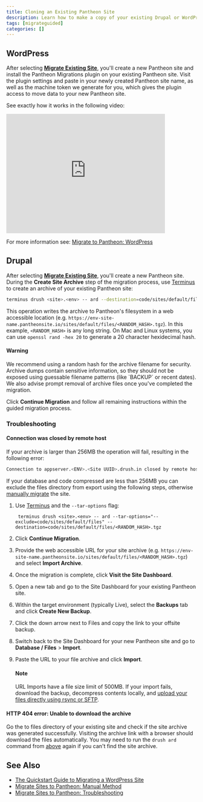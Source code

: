 ```yaml
---
title: Cloning an Existing Pantheon Site
description: Learn how to make a copy of your existing Drupal or WordPress site code, files, and database.
tags: [migrateguided]
categories: []
---
```


## WordPress
After selecting **[Migrate Existing Site](https://dashboard.pantheon.io/sites/migrate/)**, you'll create a new Pantheon site and install the Pantheon Migrations plugin on your existing Pantheon site. Visit the plugin settings and paste in your newly created Pantheon site name, as well as the machine token we generate for you, which gives the plugin access to move data to your new Pantheon site.

See exactly how it works in the following video:
<iframe width="420" height="315" src="https://www.youtube.com/embed/3_DjdIueKM4" frameborder="0" allowfullscreen></iframe>

For more information see: [Migrate to Pantheon: WordPress](/docs/migrate-wordpress)

## Drupal
After selecting **[Migrate Existing Site](https://dashboard.pantheon.io/sites/migrate/)**, you'll create a new Pantheon site. During the **Create Site Archive** step of the migration process, use [Terminus](/docs/terminus) to create an archive of your existing Pantheon site:

```bash
terminus drush <site>.<env> -- ard --destination=code/sites/default/files/<RANDOM_HASH>.tgz
```

This operation writes the archive to Pantheon's filesystem in a web accessible location (e.g. `https://env-site-name.pantheonsite.io/sites/default/files/<RANDOM_HASH>.tgz`). In this example, `<RANDOM_HASH>` is any long string. On Mac and Linux systems, you can use `openssl rand -hex 20` to generate a 20 character hexidecimal hash.

<div class="alert alert-danger" role="alert">
<h4 class="info">Warning</h4>
<p markdown="1">We recommend using a random hash for the archive filename for security. Archive dumps contain sensitive information, so they should not be exposed using guessable filename patterns (like `BACKUP` or recent dates). We also advise prompt removal of archive files once you've completed the migration.</p>
</div>

Click **Continue Migration** and follow all remaining instructions within the guided migration process.

### Troubleshooting

#### Connection was closed by remote host

If your archive is larger than 256MB the operation will fail, resulting in the following error:

```bash
Connection to appserver.<ENV>.<Site UUID>.drush.in closed by remote host.
```

If your database and code compressed are less than 256MB you can exclude the files directory from export using the following steps, otherwise [manually migrate](/docs/migrate-manual) the site.

1. Use [Terminus](/docs/terminus) and the `--tar-options` flag:

        terminus drush <site>.<env> -- ard --tar-options="--exclude=code/sites/default/files" --destination=code/sites/default/files/<RANDOM_HASH>.tgz

2. Click **Continue Migration**.
3. Provide the web accessible URL for your site archive (e.g. `https://env-site-name.pantheonsite.io/sites/default/files/<RANDOM_HASH>.tgz`) and select **Import Archive**.
4. Once the migration is complete, click **Visit the Site Dashboard**.
5. Open a new tab and go to the Site Dashboard for your existing Pantheon site.
6. Within the target environment (typically Live), select the **Backups** tab and click **Create New Backup**.
7. Click the down arrow next to Files and copy the link to your offsite backup.
8. Switch back to the Site Dashboard for your new Pantheon site and go to **Database / Files** > **Import**.
<ol start="9"><li>Paste the URL to your file archive and click <b>Import</b>.
 <div class="alert alert-info">
 <h4 class="info">Note</h4>
 <p>URL Imports have a file size limit of 500MB. If your import fails, download the backup, decompress contents locally, and <a href="/docs/rsync-and-sftp">upload your files directly using rsync or SFTP</a>.</p>
 </div>
</li></ol>

#### HTTP 404 error: Unable to download the archive

Go the to files directory of your existing site and check if the site archive was generated successfully. Visiting the archive link with a browser should download the files automatically. You may need to run the `drush ard` command from [above](#drupal) again if you can't find the site archive.

## See Also
- <a href="https://pantheon.io/resources/quickstart-guide-migrating-wordpress-site" target="blank">The Quickstart Guide to Migrating a WordPress Site <span class="glyphicons glyphicons-new-window-alt"></span></a>
- [Migrate Sites to Pantheon: Manual Method](/docs/migrate-manual)
- [Migrate Sites to Pantheon: Troubleshooting](/docs/migrate-troubleshooting)
